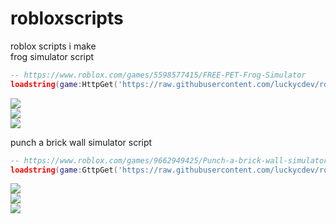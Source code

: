 # robloxscripts
roblox scripts i make<br>
frog simulator script
```lua
-- https://www.roblox.com/games/5598577415/FREE-PET-Frog-Simulator
loadstring(game:HttpGet('https://raw.githubusercontent.com/luckycdev/robloxscripts/main/Frog%20Simulator%20Script.lua',true))()
```
![](https://i.imgur.com/vqENh5E.png)<br>
![](https://i.imgur.com/sZj0CUB.png)<br>
![](https://i.imgur.com/7jAkuOC.png)<br>

punch a brick wall simulator script
```lua
-- https://www.roblox.com/games/9662949425/Punch-a-brick-wall-simulator
loadstring(game:GttpGet('https://raw.githubusercontent.com/luckycdev/robloxscripts/main/punchabrickwallsimulatorscript.lua',true))()
```
![](https://i.imgur.com/JjLWg5v.png)<br>
![](https://i.imgur.com/mipPPwG.png)<br>
![](https://i.imgur.com/AbOjhvr.png)<br>
